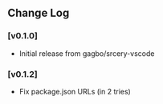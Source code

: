 ## Change Log

### [v0.1.0]
- Initial release from gagbo/srcery-vscode

### [v0.1.2]
- Fix package.json URLs (in 2 tries)
